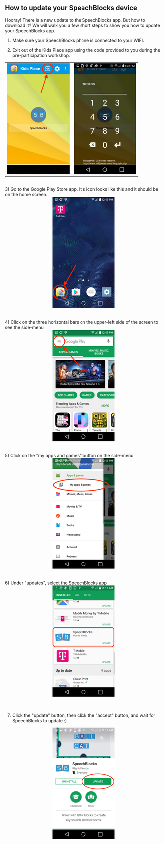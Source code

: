 ## How to update your SpeechBlocks device

Hooray! There is a new update to the SpeechBlocks app. But how to download it? We will walk you a few short steps to show you how to update your SpeechBlocks app.

1) Make sure your SpeechBlocks phone is connected to your WIFI.

2) Exit out of the Kids Place app using the code provided to you during the pre-participation workshop.

<table style="border: 0px;">
	<tr>
		<td>
			<center><img src="/images/play-store-update/kids-place.png" width="200"></center>
		</td>
		<td>
			<center><img src="/images/play-store-update/exit-kids-place.png" width="200"></center>
		</td>
	</tr>
</table>
<br>
3) Go to the Google Play Store app. It's icon looks like this and it should be on the home screen.

<center><img src="/images/play-store-update/home-screen.png" width="200"></center>
<br><br>
4) Click on the three horizontal bars on the upper-left side of the screen to see the side-menu

<center><img src="/images/play-store-update/play-store.png" width="200"></center>
<br><br>
5) Click on the "my apps and games" button on the side-menu

<center><img src="/images/play-store-update/play-store-sidebar.png" width="200"></center>
<br><br>
6) Under "updates", select the SpeechBlocks app

<center><img src="/images/play-store-update/play-store-updates.png" width="200"></center>
<br><br>

7) Click the "update" button, then click the "accept" button, and wait for SpeechBlocks to update :)
<center><img src="/images/play-store-update/speechblocks-update.png" width="200"></center>
<br><br>

